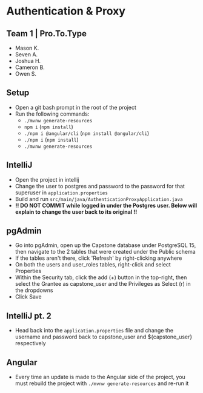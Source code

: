 # Authentication & Proxy
## Team 1 | Pro.To.Type
- Mason K.
- Seven A.
- Joshua H.
- Cameron B.
- Owen S.

## Setup
- Open a git bash prompt in the root of the project
- Run the following commands:
  - `./mvnw generate-resources`
  - `npm i` (`npm install`)
  - `./npm i @angular/cli` (`npm install @angular/cli`)
  - `./npm i` (`npm install`)
  - `./mvnw generate-resources`

## IntelliJ
- Open the project in intellij
- Change the user to postgres and password to the password for that superuser in `application.properties`
- Build and run `src/main/java/AuthenticationProxyApplication.java`
- **!! DO NOT COMMIT while logged in under the Postgres user. Below will explain to change the user back to its original !!**

## pgAdmin
- Go into pgAdmin, open up the Capstone database under PostgreSQL 15, then navigate to the 2 tables that were created under the Public schema
- If the tables aren't there, click 'Refresh' by right-clicking anywhere
- On both the users and user_roles tables, right-click and select Properties
- Within the Security tab, click the add (+) button in the top-right, then select the Grantee as capstone_user and the Privileges as Select (r) in the dropdowns
- Click Save

## IntelliJ pt. 2
- Head back into the `application.properties` file and change the username and password back to capstone_user and ${capstone_user} respectively

## Angular
- Every time an update is made to the Angular side of the project, you must rebuild the project with `./mvnw generate-resources` and re-run it